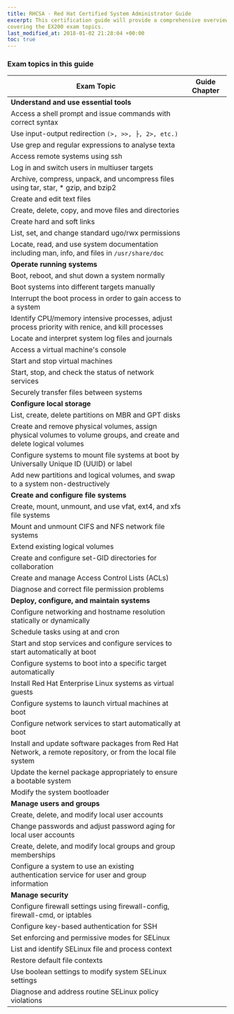```yaml
---
title: RHCSA - Red Hat Certified System Administrator Guide
excerpt: This certification guide will provide a comprehensive overview of Linux RHEL 7,
covering the EX200 exam topics.
last_modified_at: 2018-01-02 21:28:04 +00:00
toc: true
---
```


### Exam topics in this guide

Exam Topic                             | Guide Chapter
---------------------------------------|----------------------------------------
**Understand and use essential tools** |
Access a shell prompt and issue commands with correct syntax |
Use input-output redirection `(>, >>, ├, 2>, etc.)` |
Use grep and regular expressions to analyse texta |
Access remote systems using ssh        |
Log in and switch users in multiuser targets |
Archive, compress, unpack, and uncompress files using tar, star, * gzip, and bzip2 |
Create and edit text files             |
Create, delete, copy, and move files and directories |
Create hard and soft links             |
List, set, and change standard ugo/rwx permissions |
Locate, read, and use system documentation including man, info, and files in `/usr/share/doc` |
**Operate running systems** |
Boot, reboot, and shut down a system normally |
Boot systems into different targets manually |
Interrupt the boot process in order to gain access to a system |
Identify CPU/memory intensive processes, adjust process priority with renice, and kill processes |
Locate and interpret system log files and journals |
Access a virtual machine's console |
Start and stop virtual machines |
Start, stop, and check the status of network services |
Securely transfer files between systems |
**Configure local storage** |
List, create, delete partitions on MBR and GPT disks |
Create and remove physical volumes, assign physical volumes to volume groups, and create and delete logical volumes |
Configure systems to mount file systems at boot by Universally Unique ID (UUID) or label |
Add new partitions and logical volumes, and swap to a system non-destructively |
**Create and configure file systems** |
Create, mount, unmount, and use vfat, ext4, and xfs file systems |
Mount and unmount CIFS and NFS network file systems |
Extend existing logical volumes |
Create and configure set-GID directories for collaboration |
Create and manage Access Control Lists (ACLs) |
Diagnose and correct file permission problems |
**Deploy, configure, and maintain systems** |
Configure networking and hostname resolution statically or dynamically |
Schedule tasks using at and cron |
Start and stop services and configure services to start automatically at boot |
Configure systems to boot into a specific target automatically |
Install Red Hat Enterprise Linux systems as virtual guests |
Configure systems to launch virtual machines at boot |
Configure network services to start automatically at boot |
Install and update software packages from Red Hat Network, a remote repository, or from the local file system |
Update the kernel package appropriately to ensure a bootable system |
Modify the system bootloader          |
**Manage users and groups**           |
Create, delete, and modify local user accounts |
Change passwords and adjust password aging for local user accounts |
Create, delete, and modify local groups and group memberships |
Configure a system to use an existing authentication service for user and group information |
**Manage security**                   |
Configure firewall settings using firewall-config, firewall-cmd, or iptables |
Configure key-based authentication for SSH |
Set enforcing and permissive modes for SELinux |
List and identify SELinux file and process context |
Restore default file contexts         |
Use boolean settings to modify system SELinux settings |
Diagnose and address routine SELinux policy violations |
